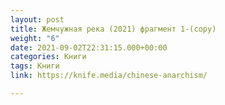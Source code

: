```yaml
---
layout: post
title: Жемчужная река (2021) фрагмент 1-(copy)
weight: "6"
date: 2021-09-02T22:31:15.000+00:00
categories: Книги
tags: Книги
link: https://knife.media/chinese-anarchism/

---
```

